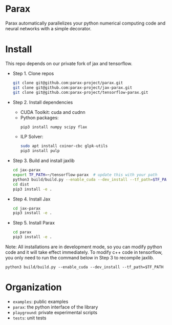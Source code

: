 Parax
=======
Parax automatically parallelizes your python numerical computing code and neural networks
with a simple decorator.


Install
=======
This repo depends on our private fork of jax and tensorflow.

- Step 1. Clone repos
  ```bash
  git clone git@github.com:parax-project/parax.git
  git clone git@github.com:parax-project/jax-parax.git
  git clone git@github.com:parax-project/tensorflow-parax.git
  ```

- Step 2. Install dependencies  
  - CUDA Toolkit: cuda and cudnn
  - Python packages:
    ```bash
    pip3 install numpy scipy flax
    ```
  - ILP Solver:
    ```bash
    sudo apt install coinor-cbc glpk-utils
    pip3 install pulp
    ```
      
- Step 3. Build and install jaxlib
  ```bash
  cd jax-parax
  export TF_PATH=~/tensorflow-parax  # update this with your path
  python3 build/build.py --enable_cuda --dev_install --tf_path=$TF_PATH
  cd dist
  pip3 install -e .
  ```

- Step 4. Install Jax
  ```bash
  cd jax-parax
  pip3 install -e .
  ```

- Step 5. Install Parax
  ```bash
  cd parax
  pip3 install -e .
  ```

Note:
All installations are in development mode, so you can modify python code and it will take effect immediately.
To modify c++ code in tensorflow, you only need to run the command below in Step 3 to recompile jaxlib.
```
python3 build/build.py --enable_cuda --dev_install --tf_path=$TF_PATH
```

Organization
============
- `examples`: public examples
- `parax`: the python interface of the library
- `playground`: private experimental scripts
- `tests`: unit tests

